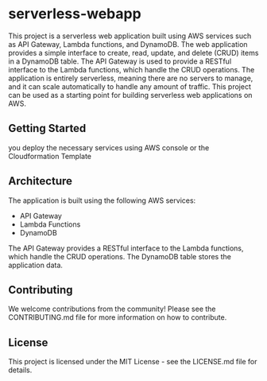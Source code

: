 # serverless-webapp
This project is a serverless web application built using AWS services such as API Gateway, Lambda functions, and DynamoDB. The web application provides a simple interface to create, read, update, and delete (CRUD) items in a DynamoDB table. The API Gateway is used to provide a RESTful interface to the Lambda functions, which handle the CRUD operations. The application is entirely serverless, meaning there are no servers to manage, and it can scale automatically to handle any amount of traffic. This project can be used as a starting point for building serverless web applications on AWS.

## Getting Started
  you deploy the necessary services using AWS console or the Cloudformation Template 


## Architecture

The application is built using the following AWS services:

- API Gateway
- Lambda Functions
- DynamoDB

The API Gateway provides a RESTful interface to the Lambda functions, which handle the CRUD operations. The DynamoDB table stores the application data.

## Contributing

We welcome contributions from the community! Please see the CONTRIBUTING.md file for more information on how to contribute.

## License

This project is licensed under the MIT License - see the LICENSE.md file for details.
